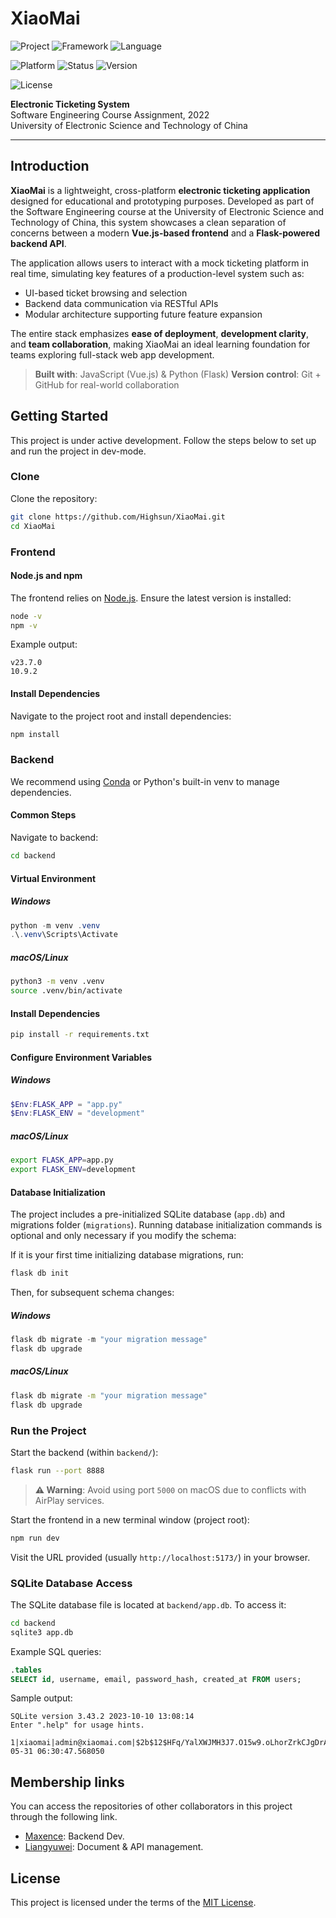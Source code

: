 # XiaoMai

![Project](https://img.shields.io/badge/project-XiaoMai%20Ticketing%20System-lightblue.svg)
![Framework](https://img.shields.io/badge/framework-Vue.js%20%7C%20Flask-brightgreen.svg)
![Language](https://img.shields.io/badge/language-JavaScript%20%7C%20Python-blue.svg)

![Platform](https://img.shields.io/badge/platform-Web-yellow.svg)
![Status](https://img.shields.io/badge/status-developing-orange.svg)
![Version](https://img.shields.io/badge/version-v0.1.0-blueviolet.svg)

![License](https://img.shields.io/badge/license-MIT-green.svg)

**Electronic Ticketing System**  
Software Engineering Course Assignment, 2022  
University of Electronic Science and Technology of China

---

## Introduction

**XiaoMai** is a lightweight, cross-platform **electronic ticketing application** designed for educational and prototyping purposes. Developed as part of the Software Engineering course at the University of Electronic Science and Technology of China, this system showcases a clean separation of concerns between a modern **Vue.js-based frontend** and a **Flask-powered backend API**.

The application allows users to interact with a mock ticketing platform in real time, simulating key features of a production-level system such as:

- UI-based ticket browsing and selection
- Backend data communication via RESTful APIs
- Modular architecture supporting future feature expansion

The entire stack emphasizes **ease of deployment**, **development clarity**, and **team collaboration**, making XiaoMai an ideal learning foundation for teams exploring full-stack web app development.

> **Built with**: JavaScript (Vue.js) & Python (Flask)
> **Version control**: Git + GitHub for real-world collaboration

## Getting Started

This project is under active development. Follow the steps below to set up and run the project in dev-mode.

### Clone

Clone the repository:

```bash
git clone https://github.com/Highsun/XiaoMai.git
cd XiaoMai
```

### Frontend

#### Node.js and npm

The frontend relies on [Node.js](https://nodejs.org/). Ensure the latest version is installed:

```bash
node -v
npm -v
```

Example output:

```text
v23.7.0
10.9.2
```

#### Install Dependencies

Navigate to the project root and install dependencies:

```bash
npm install
```

### Backend

We recommend using [Conda](https://www.anaconda.com/docs/getting-started/miniconda/main) or Python's built-in venv to manage dependencies.

#### Common Steps

Navigate to backend:

```bash
cd backend
```

#### Virtual Environment

##### Windows

```powershell
python -m venv .venv
.\.venv\Scripts\Activate
```

##### macOS/Linux

```bash
python3 -m venv .venv
source .venv/bin/activate
```

#### Install Dependencies

```bash
pip install -r requirements.txt
```

#### Configure Environment Variables

##### Windows

```powershell
$Env:FLASK_APP = "app.py"
$Env:FLASK_ENV = "development"
```

##### macOS/Linux

```bash
export FLASK_APP=app.py
export FLASK_ENV=development
```

#### Database Initialization

The project includes a pre-initialized SQLite database (`app.db`) and migrations folder (`migrations`). Running database initialization commands is optional and only necessary if you modify the schema:

If it is your first time initializing database migrations, run:

```bash
flask db init
```

Then, for subsequent schema changes:

##### Windows

```powershell
flask db migrate -m "your migration message"
flask db upgrade
```

##### macOS/Linux

```bash
flask db migrate -m "your migration message"
flask db upgrade
```

### Run the Project

Start the backend (within `backend/`):

```bash
flask run --port 8888
```

> **⚠️ Warning**: Avoid using port `5000` on macOS due to conflicts with AirPlay services.

Start the frontend in a new terminal window (project root):

```bash
npm run dev
```

Visit the URL provided (usually `http://localhost:5173/`) in your browser.

### SQLite Database Access

The SQLite database file is located at `backend/app.db`. To access it:

```bash
cd backend
sqlite3 app.db
```

Example SQL queries:

```sql
.tables
SELECT id, username, email, password_hash, created_at FROM users;
```

Sample output:

```text
SQLite version 3.43.2 2023-10-10 13:08:14
Enter ".help" for usage hints.

1|xiaomai|admin@xiaomai.com|$2b$12$HFq/YalXWJMH3J7.O15w9.oLhorZrkCJgDrAnvQNJpQ1C3o4ouIo6|2025-05-31 06:30:47.568050
```


## Membership links

You can access the repositories of other collaborators in this project through the following link.

- [Maxence](https://github.com/Maxence-29/XiaoMai.git): Backend Dev.
- [Liangyuwei](https://github.com/wowpwowowowowpodjckdjckdjfkdjfkdjf/XiaoMai.git): Document & API management.

## License

This project is licensed under the terms of the [MIT License](LICENSE).
